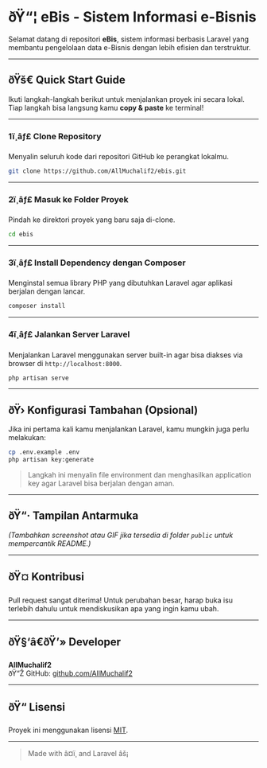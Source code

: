 
# ðŸ“¦ eBis - Sistem Informasi e-Bisnis

Selamat datang di repositori **eBis**, sistem informasi berbasis Laravel yang membantu pengelolaan data e-Bisnis dengan lebih efisien dan terstruktur.

---

## ðŸš€ Quick Start Guide

Ikuti langkah-langkah berikut untuk menjalankan proyek ini secara lokal. Tiap langkah bisa langsung kamu **copy & paste** ke terminal!

---

### 1ï¸âƒ£ Clone Repository

Menyalin seluruh kode dari repositori GitHub ke perangkat lokalmu.

```bash
git clone https://github.com/AllMuchalif2/ebis.git
```

---

### 2ï¸âƒ£ Masuk ke Folder Proyek

Pindah ke direktori proyek yang baru saja di-clone.

```bash
cd ebis
```

---

### 3ï¸âƒ£ Install Dependency dengan Composer

Menginstal semua library PHP yang dibutuhkan Laravel agar aplikasi berjalan dengan lancar.

```bash
composer install
```

---

### 4ï¸âƒ£ Jalankan Server Laravel

Menjalankan Laravel menggunakan server built-in agar bisa diakses via browser di `http://localhost:8000`.

```bash
php artisan serve
```

---

## ðŸ›  Konfigurasi Tambahan (Opsional)

Jika ini pertama kali kamu menjalankan Laravel, kamu mungkin juga perlu melakukan:

```bash
cp .env.example .env
php artisan key:generate
```

> Langkah ini menyalin file environment dan menghasilkan application key agar Laravel bisa berjalan dengan aman.

---

## ðŸ“· Tampilan Antarmuka

*(Tambahkan screenshot atau GIF jika tersedia di folder `public` untuk mempercantik README.)*

---

## ðŸ¤ Kontribusi

Pull request sangat diterima! Untuk perubahan besar, harap buka isu terlebih dahulu untuk mendiskusikan apa yang ingin kamu ubah.

---

## ðŸ§‘â€ðŸ’» Developer

**AllMuchalif2**  
ðŸ“Ž GitHub: [github.com/AllMuchalif2](https://github.com/AllMuchalif2)

---

## ðŸ“ Lisensi

Proyek ini menggunakan lisensi [MIT](LICENSE).

---

> Made with â¤ï¸ and Laravel âš¡
